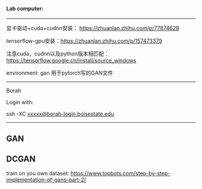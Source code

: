 #### Lab computer:
---

显卡驱动+cuda+cudnn安装： https://zhuanlan.zhihu.com/p/77874628

tensorflow-gpu安装：https://zhuanlan.zhihu.com/p/157473379

注意cuda，cudnn以及python版本相匹配：https://tensorflow.google.cn/install/source_windows

environment: 
gan 用于pytorch写的GAN文件



---
Borah

Login with:

ssh -XC xxxxx@borah-login.boisestate.edu

---



## GAN


## DCGAN

train on you own dataset: https://www.topbots.com/step-by-step-implementation-of-gans-part-2/
